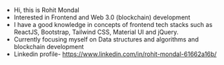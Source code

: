 -  Hi, this is Rohit Mondal
-  Interested in Frontend and Web 3.0 (blockchain) development
-  I have a good knowledge in concepts of frontend tech stacks such as ReactJS, Bootstrap, Tailwind CSS, Material UI and jQuery.
-  Currently focusing myself on Data structures and algorithms and blockchain development
-  Linkedin profile- https://www.linkedin.com/in/rohit-mondal-61662a16b/

